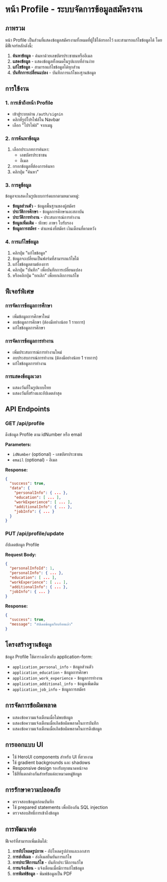 # หน้า Profile - ระบบจัดการข้อมูลสมัครงาน

## ภาพรวม

หน้า Profile เป็นส่วนที่แสดงข้อมูลสมัครงานทั้งหมดที่ผู้ใช้ได้กรอกไว้ และสามารถแก้ไขข้อมูลได้ โดยมีฟีเจอร์หลักดังนี้:

1. **ค้นหาข้อมูล** - ค้นหาด้วยเลขบัตรประชาชนหรืออีเมล
2. **แสดงข้อมูล** - แสดงข้อมูลทั้งหมดในรูปแบบที่อ่านง่าย
3. **แก้ไขข้อมูล** - สามารถแก้ไขข้อมูลได้ทุกส่วน
4. **บันทึกการเปลี่ยนแปลง** - บันทึกการแก้ไขลงฐานข้อมูล

## การใช้งาน

### 1. การเข้าถึงหน้า Profile

- เข้าสู่ระบบผ่าน `/auth/signin`
- คลิกที่รูปโปรไฟล์ใน Navbar
- เลือก "โปรไฟล์" จากเมนู

### 2. การค้นหาข้อมูล

1. เลือกประเภทการค้นหา:
   - เลขบัตรประชาชน
   - อีเมล
2. กรอกข้อมูลที่ต้องการค้นหา
3. คลิกปุ่ม "ค้นหา"

### 3. การดูข้อมูล

ข้อมูลจะแสดงในรูปแบบการ์ดแยกตามหมวดหมู่:

- **ข้อมูลส่วนตัว** - ข้อมูลพื้นฐานของผู้สมัคร
- **ประวัติการศึกษา** - ข้อมูลการศึกษาและสถาบัน
- **ประวัติการทำงาน** - ประสบการณ์การทำงาน
- **ข้อมูลเพิ่มเติม** - ทักษะ ภาษา ใบรับรอง
- **ข้อมูลการสมัคร** - ตำแหน่งที่สมัคร เงินเดือนที่คาดหวัง

### 4. การแก้ไขข้อมูล

1. คลิกปุ่ม "แก้ไขข้อมูล"
2. ข้อมูลจะเปลี่ยนเป็นฟอร์มที่สามารถแก้ไขได้
3. แก้ไขข้อมูลตามต้องการ
4. คลิกปุ่ม "บันทึก" เพื่อบันทึกการเปลี่ยนแปลง
5. หรือคลิกปุ่ม "ยกเลิก" เพื่อยกเลิกการแก้ไข

## ฟีเจอร์พิเศษ

### การจัดการข้อมูลการศึกษา
- เพิ่มข้อมูลการศึกษาใหม่
- ลบข้อมูลการศึกษา (ต้องมีอย่างน้อย 1 รายการ)
- แก้ไขข้อมูลการศึกษา

### การจัดการข้อมูลการทำงาน
- เพิ่มประสบการณ์การทำงานใหม่
- ลบประสบการณ์การทำงาน (ต้องมีอย่างน้อย 1 รายการ)
- แก้ไขข้อมูลการทำงาน

### การแสดงข้อมูลเวลา
- แสดงวันที่ในรูปแบบไทย
- แสดงวันที่สร้างและอัปเดตล่าสุด

## API Endpoints

### GET /api/profile
ดึงข้อมูล Profile ตาม idNumber หรือ email

**Parameters:**
- `idNumber` (optional) - เลขบัตรประชาชน
- `email` (optional) - อีเมล

**Response:**
```json
{
  "success": true,
  "data": {
    "personalInfo": { ... },
    "education": [ ... ],
    "workExperience": [ ... ],
    "additionalInfo": { ... },
    "jobInfo": { ... }
  }
}
```

### PUT /api/profile/update
อัปเดตข้อมูล Profile

**Request Body:**
```json
{
  "personalInfoId": 1,
  "personalInfo": { ... },
  "education": [ ... ],
  "workExperience": [ ... ],
  "additionalInfo": { ... },
  "jobInfo": { ... }
}
```

**Response:**
```json
{
  "success": true,
  "message": "อัปเดตข้อมูลเรียบร้อยแล้ว"
}
```

## โครงสร้างฐานข้อมูล

ข้อมูล Profile ใช้ตารางเดียวกับ application-form:

- `application_personal_info` - ข้อมูลส่วนตัว
- `application_education` - ข้อมูลการศึกษา
- `application_work_experience` - ข้อมูลการทำงาน
- `application_additional_info` - ข้อมูลเพิ่มเติม
- `application_job_info` - ข้อมูลการสมัคร

## การจัดการข้อผิดพลาด

- แสดงข้อความแจ้งเตือนเมื่อไม่พบข้อมูล
- แสดงข้อความแจ้งเตือนเมื่อเกิดข้อผิดพลาดในการบันทึก
- แสดงข้อความแจ้งเตือนเมื่อเกิดข้อผิดพลาดในการดึงข้อมูล

## การออกแบบ UI

- ใช้ HeroUI components สำหรับ UI ที่สวยงาม
- ใช้ gradient backgrounds และ shadows
- Responsive design รองรับทุกขนาดหน้าจอ
- ใช้สีที่แตกต่างกันสำหรับแต่ละหมวดหมู่ข้อมูล

## การรักษาความปลอดภัย

- ตรวจสอบข้อมูลก่อนบันทึก
- ใช้ prepared statements เพื่อป้องกัน SQL injection
- ตรวจสอบสิทธิ์การเข้าถึงข้อมูล

## การพัฒนาต่อ

ฟีเจอร์ที่สามารถเพิ่มเติมได้:

1. **การอัปโหลดรูปภาพ** - อัปโหลดรูปถ่ายและเอกสาร
2. **การส่งอีเมล** - ส่งอีเมลยืนยันการแก้ไข
3. **การประวัติการแก้ไข** - บันทึกประวัติการแก้ไข
4. **การแจ้งเตือน** - แจ้งเตือนเมื่อมีการแก้ไขข้อมูล
5. **การพิมพ์ข้อมูล** - พิมพ์ข้อมูลเป็น PDF 